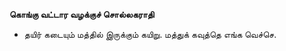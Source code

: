 **கொங்கு வட்டார வழக்குச் சொல்லகராதி**
- தயிர் கடையும் மத்தில் இருக்கும் கயிறு. மத்துக் கவுத்தெ எங்க வெச்செ.

